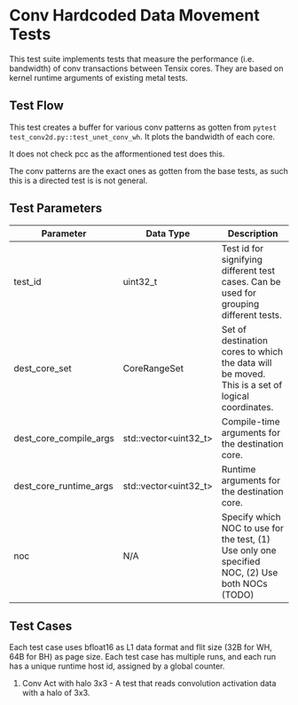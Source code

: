 # Conv Hardcoded Data Movement Tests

This test suite implements tests that measure the performance (i.e. bandwidth) of conv transactions between Tensix cores.
They are based on kernel runtime arguments of existing metal tests.

## Test Flow

This test creates a buffer for various conv patterns as gotten from `pytest test_conv2d.py::test_unet_conv_wh`. It plots the bandwidth of each core.

It does not check pcc as the afformentioned test does this.

The conv patterns are the exact ones as gotten from the base tests, as such this is a directed test is is not general.

## Test Parameters
| Parameter                 | Data Type             | Description |
| ------------------------- | --------------------- | ----------- |
| test_id                   | uint32_t              | Test id for signifying different test cases. Can be used for grouping different tests. |
| dest_core_set             | CoreRangeSet          | Set of destination cores to which the data will be moved. This is a set of logical coordinates. |
| dest_core_compile_args    | std::vector<uint32_t> | Compile-time arguments for the destination core. |
| dest_core_runtime_args    | std::vector<uint32_t> | Runtime arguments for the destination core. |
| noc                       | N/A                   | Specify which NOC to use for the test, (1) Use only one specified NOC, (2) Use both NOCs (TODO)|

## Test Cases
Each test case uses bfloat16 as L1 data format and flit size (32B for WH, 64B for BH) as page size.
Each test case has multiple runs, and each run has a unique runtime host id, assigned by a global counter.

1. Conv Act with halo 3x3 - A test that reads convolution activation data with a halo of 3x3.
